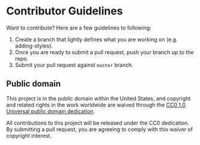 # Contributor Guidelines

Want to contribute? Here are a few guidelines to following:

1. Create a branch that lightly defines what you are working on (e.g. adding-styles).
2. Once you are ready to submit a pull request, push your branch up to the repo.
3. Submit your pull request against `master` branch.

## Public domain

This project is in the public domain within the United States, and
copyright and related rights in the work worldwide are waived through
the [CC0 1.0 Universal public domain dedication](https://creativecommons.org/publicdomain/zero/1.0/).

All contributions to this project will be released under the CC0
dedication. By submitting a pull request, you are agreeing to comply
with this waiver of copyright interest.
